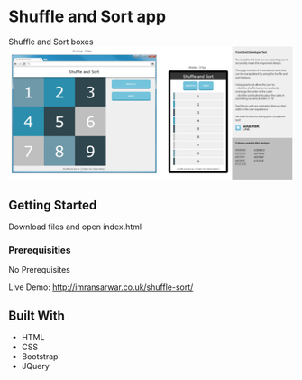# Shuffle and Sort app

Shuffle and Sort boxes
![alt text](ui-brief.jpg "Brief")



## Getting Started

Download files and open index.html

### Prerequisities

No Prerequisites

Live Demo: http://imransarwar.co.uk/shuffle-sort/

## Built With

* HTML
* CSS
* Bootstrap
* JQuery
